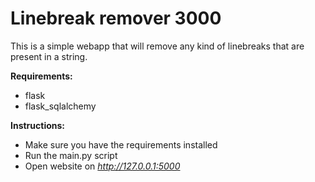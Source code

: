 # Linebreak remover 3000

This is a simple webapp that will remove any kind of linebreaks that are present in a string.

**Requirements:**

- flask
- flask_sqlalchemy

**Instructions:**

- Make sure you have the requirements installed
- Run the main.py script
- Open website on *http://127.0.0.1:5000*
